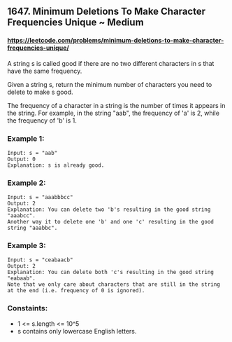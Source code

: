 ## 1647. Minimum Deletions To Make Character Frequencies Unique ~ Medium
#### https://leetcode.com/problems/minimum-deletions-to-make-character-frequencies-unique/

A string s is called good if there are no two different characters in s that have the same frequency.

Given a string s, return the minimum number of characters you need to delete to make s good.

The frequency of a character in a string is the number of times it appears in the string. For example, in the string "aab", the frequency of 'a' is 2, while the frequency of 'b' is 1.

### Example 1:
```
Input: s = "aab"
Output: 0
Explanation: s is already good.
```

### Example 2:
```
Input: s = "aaabbbcc"
Output: 2
Explanation: You can delete two 'b's resulting in the good string "aaabcc".
Another way it to delete one 'b' and one 'c' resulting in the good string "aaabbc".
```

### Example 3:
```
Input: s = "ceabaacb"
Output: 2
Explanation: You can delete both 'c's resulting in the good string "eabaab".
Note that we only care about characters that are still in the string at the end (i.e. frequency of 0 is ignored).
```

### Constaints:
* 1 <= s.length <= 10^5
* s contains only lowercase English letters.
